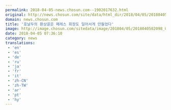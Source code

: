 ```yaml
---
permalink: 2018-04-05-news.chosun.com--1902017632.html
original: http://news.chosun.com/site/data/html_dir/2018/04/05/2018040502170.html
domain: news.chosun.com
title: '호날두의 환상골은 페레스 회장도 일어서게 만들었다'
image: http://image.chosun.com/sitedata/image/201804/05/2018040502098_0.jpg
date: 2018-04-05 07:36:10
category: news
translations: 
 - 'en'
 - 'es'
 - 'de'
 - 'ru'
 - 'ja'
 - 'fr'
 - 'it'
 - 'zh-CN'
 - 'zh-TW'
 - 'ar'
 - 'pt'
 - 'hy'
---
```


